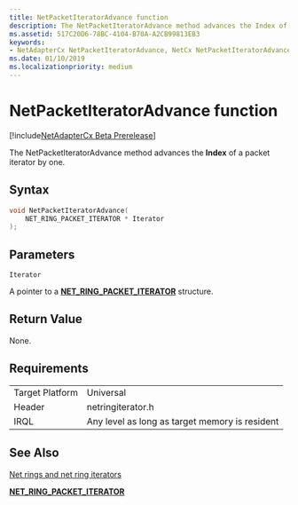 ```yaml
---
title: NetPacketIteratorAdvance function
description: The NetPacketIteratorAdvance method advances the Index of a packet iterator by one.
ms.assetid: 517C20D6-78BC-4104-B70A-A2CB99813EB3
keywords:
- NetAdapterCx NetPacketIteratorAdvance, NetCx NetPacketIteratorAdvance
ms.date: 01/10/2019
ms.localizationpriority: medium
---
```


# NetPacketIteratorAdvance function

[!include[NetAdapterCx Beta Prerelease](../netcx-beta-prerelease.md)]

The NetPacketIteratorAdvance method advances the **Index** of a packet iterator by one.

## Syntax

```cpp
void NetPacketIteratorAdvance(
    NET_RING_PACKET_ITERATOR * Iterator
);
```

## Parameters

`Iterator`

A pointer to a [**NET_RING_PACKET_ITERATOR**](net-ring-packet-iterator.md) structure.

## Return Value

None.

## Requirements

|  |  |
| --- | --- |
| Target Platform | Universal |
| Header | netringiterator.h |
| IRQL | Any level as long as target memory is resident |

## See Also

[Net rings and net ring iterators](net-rings-and-net-ring-iterators.md)

[**NET_RING_PACKET_ITERATOR**](net-ring-packet-iterator.md)